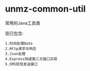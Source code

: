 # unmz-common-util
常用的Java工具类

现已包含:

    1.时间处理Date
    2.Http请求与响应
    3.Json处理
    4.Express快递第三方接口实现
    5.SMS短信发送接口

